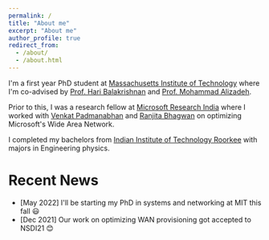 ```yaml
---
permalink: /
title: "About me"
excerpt: "About me"
author_profile: true
redirect_from: 
  - /about/
  - /about.html
---
```


I'm a first year PhD student at [Massachusetts Institute of Technology](https://www.mit.edu/) where I'm co-advised by [Prof. Hari Balakrishnan](http://nms.lcs.mit.edu/~hari/) and [Prof. Mohammad Alizadeh](https://people.csail.mit.edu/alizadeh/).

Prior to this, I was a research fellow at [Microsoft Research India](https://www.microsoft.com/en-us/research/lab/microsoft-research-india/) where I worked with [Venkat Padmanabhan](https://www.microsoft.com/en-us/research/people/padmanab/) and [Ranjita Bhagwan](https://www.microsoft.com/en-us/research/people/bhagwan/) on optimizing Microsoft's Wide Area Network. 

I completed my bachelors from [Indian Institute of Technology Roorkee](https://www.iitr.ac.in/) with majors in Engineering physics.

Recent News
======

- [May 2022] I'll be starting my PhD in systems and networking at MIT this fall 😃
- [Dec 2021] Our work on optimizing WAN provisioning got accepted to NSDI21 😊